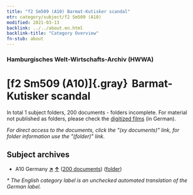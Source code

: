 ```yaml
---
title: "f2 Sm509 (A10) Barmat-Kutisker scandal"
etr: category/subject/f2 Sm509 (A10)
modified: 2021-03-13
backlink: ../../about.en.html
backlink-title: "Category Overview"
fn-stub: about
---
```


### Hamburgisches Welt-Wirtschafts-Archiv (HWWA)
# [f2 Sm509 (A10)]{.gray}&#8201; Barmat-Kutisker scandal&#160; 





In total 1 subject folders, 200 documents - folders incomplete.
For material not published as folders, please check the [digitized films](/film/h1_sh) (in German).

_For direct access to the documents, click the "(xy documents)" link, for folder information use the "(folder)" link._

## Subject archives


- A10 Germany [**&nearr;**](../../../geo/i/126128/about.en.html "Germany (all folders)") [**&uarr;**](../../../geo/about.en.html#A10 "Country category system") (<a href="https://pm20.zbw.eu/dfgview/sh/126128,144353" title="about: Germany : Barmat-Kutisker scandal" target="_blank">200 documents</a>) ([folder](../../../../folder/sh/1261xx/126128/1443xx/144353/about.en.html))


_* The English category label is an unchecked automated translation of the German label._

